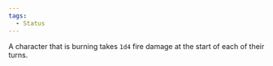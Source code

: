 ```yaml
---  
tags:  
  - Status  
---  
```

A character that is burning takes `1d4` fire damage at the start of each of their turns.